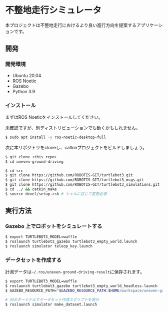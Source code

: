# 不整地走行シミュレータ

本プロジェクトは不整地走行におけるより良い進行方向を提案するアプリケーションです。

## 開発

### 開発環境

- Ubuntu 20.04
- ROS Noetic
- Gazebo
- Python 3.9

### インストール

まずはROS Noeticをインストールしてください。

未確認ですが、別ディストリビューションでも動くかもしれません。

```sh
$ sudo apt install -y ros-noetic-desktop-full
```

次に本リポジトリをcloneし、catkinプロジェクトをビルドしましょう。

```sh
$ git clone <this repo>
$ cd uneven-ground-driving

$ cd src
$ git clone https://github.com/ROBOTIS-GIT/turtlebot3.git
$ git clone https://github.com/ROBOTIS-GIT/turtlebot3_msgs.git
$ git clone https://github.com/ROBOTIS-GIT/turtlebot3_simulations.git
$ cd ../ && catkin_make
$ source devel/setup.zsh # シェルに応じて変更必須
```

## 実行方法

### Gazebo 上でロボットをシミュレートする

```sh
$ export TURTLEBOT3_MODEL=waffle
$ roslaunch turtlebot3_gazebo turtlebot3_empty_world.launch
$ roslaunch simulator teleop_key.launch
```

### データセットを作成する

計測データは`~/.ros/uneven-ground-driving-result`に保存されます。

```sh
$ export TURTLEBOT3_MODEL=waffle
$ roslaunch turtlebot3_gazebo turtlebot3_empty_world_headless.launch
$ GAZEBO_RESOURCE_PATH="$GAZEBO_RESOURCE_PATH:$HOME/workspace/uneven-ground-driving" roslaunch turtlebot3_gazebo turtlebot3_dem_world.launch

# 別のターミナルでデータセット作成スクリプトを実行
$ roslaunch simulator make_dataset.launch
```